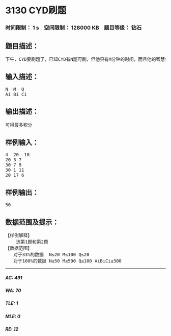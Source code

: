 # 3130 CYD刷题   
### 时间限制： 1 s&nbsp;&nbsp;&nbsp;&nbsp;空间限制： 128000 KB&nbsp;&nbsp;&nbsp;&nbsp;题目等级： 钻石  
## 题目描述：  

<pre>
下午，CYD要刷题了，已知CYD有N题可刷，但他只有M分钟的时间，而且他的智慧值为Q，也就是说他只能做出难度小于等于Q的题目。已知每题可得积分Ai，需花费时间Bi，难度为Ci，问CYD最多可得多少积分。
</pre>
  
  
## 输入描述：  

<pre>
N  M  Q
Ai Bi Ci
</pre>
  
  
## 输出描述：  

<pre>
可得最多积分
</pre>
  
  
## 样例输入：  

<pre>
4  20  10
20 3 7
30 7 9
30 1 11
20 17 6
</pre>
  
  
## 样例输出：  

<pre>
50
</pre>
  
  
## 数据范围及提示：  

<pre>
【样例解释】
    选第1题和第2题
【数据范围】
   对于33%的数据  N≤20 M≤100 Q≤20
   对于100%的数据 N≤50 M≤500 Q≤100 AiBiCi≤300
</pre>
  
  
***  

##### AC: 491  
##### WA: 70  
##### TLE: 1  
##### MLE: 0  
##### RE: 12  
